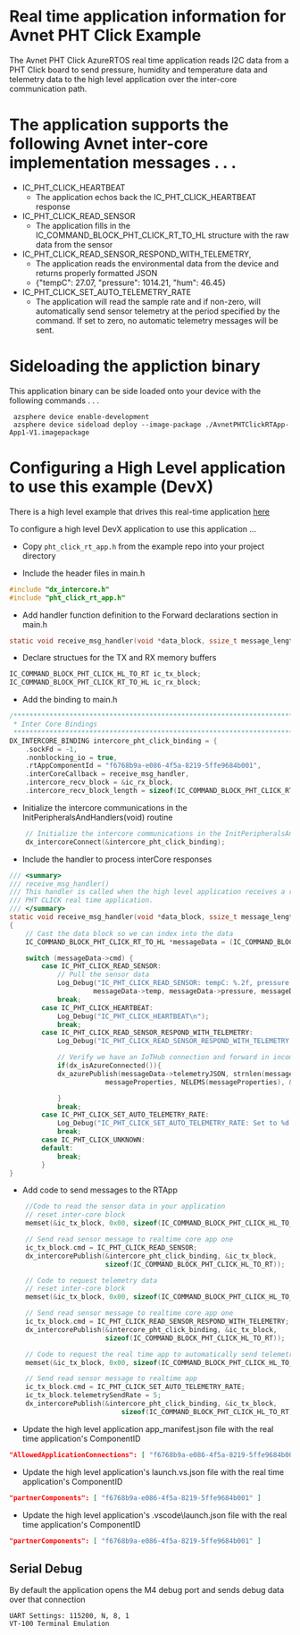 # Real time application information for Avnet PHT Click Example

The Avnet PHT Click AzureRTOS real time application reads I2C data from a PHT Click board to send pressure, humidity and temperature data and telemetry data to the high level application over the inter-core communication path.
 
# The application supports the following Avnet inter-core implementation messages . . .

* IC_PHT_CLICK_HEARTBEAT 
  * The application echos back the IC_PHT_CLICK_HEARTBEAT response
* IC_PHT_CLICK_READ_SENSOR
  * The application fills in the IC_COMMAND_BLOCK_PHT_CLICK_RT_TO_HL structure with the raw data from the sensor
* IC_PHT_CLICK_READ_SENSOR_RESPOND_WITH_TELEMETRY, 
  * The application reads the environmental data from the device and returns properly formatted JSON
  * {"tempC": 27.07, "pressure": 1014.21, "hum": 46.45}
* IC_PHT_CLICK_SET_AUTO_TELEMETRY_RATE
  * The application will read the sample rate and if non-zero, will automatically send sensor telemetry at the period specified by the command.  If set to zero, no automatic telemetry messages will be sent. 

# Sideloading the appliction binary

This application binary can be side loaded onto your device with the following commands . . .

     azsphere device enable-development
     azsphere device sideload deploy --image-package ./AvnetPHTClickRTApp-App1-V1.imagepackage

# Configuring a High Level application to use this example (DevX)
There is a high level example that drives this real-time application [here](https://github.com/Avnet/AzureSphereDevX.Examples)

To configure a high level DevX application to use this application ...

* Copy ```pht_click_rt_app.h``` from the example repo into your project directory

* Include the header files in main.h

```c
#include "dx_intercore.h"
#include "pht_click_rt_app.h"
```

* Add handler function definition to the Forward declarations section in main.h
```c
static void receive_msg_handler(void *data_block, ssize_t message_length);
```

* Declare structues for the TX and RX memory buffers
```c
IC_COMMAND_BLOCK_PHT_CLICK_HL_TO_RT ic_tx_block;
IC_COMMAND_BLOCK_PHT_CLICK_RT_TO_HL ic_rx_block;
```

* Add the binding to main.h
```c
/****************************************************************************************
 * Inter Core Bindings
 *****************************************************************************************/
DX_INTERCORE_BINDING intercore_pht_click_binding = {
    .sockFd = -1,
    .nonblocking_io = true,
    .rtAppComponentId = "f6768b9a-e086-4f5a-8219-5ffe9684b001",
    .interCoreCallback = receive_msg_handler,
    .intercore_recv_block = &ic_rx_block,
    .intercore_recv_block_length = sizeof(IC_COMMAND_BLOCK_PHT_CLICK_RT_TO_HL)};
```

* Initialize the intercore communications in the InitPeripheralsAndHandlers(void) routine
```c
    // Initialize the intercore communications in the InitPeripheralsAndHandlers(void) routine
    dx_intercoreConnect(&intercore_pht_click_binding);
```
* Include the handler to process interCore responses
```c
/// <summary>
/// receive_msg_handler()
/// This handler is called when the high level application receives a raw data read response from the 
/// PHT CLICK real time application.
/// </summary>
static void receive_msg_handler(void *data_block, ssize_t message_length)
{
    // Cast the data block so we can index into the data
    IC_COMMAND_BLOCK_PHT_CLICK_RT_TO_HL *messageData = (IC_COMMAND_BLOCK_PHT_CLICK_RT_TO_HL*) data_block;

    switch (messageData->cmd) {
        case IC_PHT_CLICK_READ_SENSOR:
            // Pull the sensor data 
            Log_Debug("IC_PHT_CLICK_READ_SENSOR: tempC: %.2f, pressure: %.2f, hum: %.2f\n", 
                     messageData->temp, messageData->pressure, messageData->hum);
            break;
        case IC_PHT_CLICK_HEARTBEAT:
            Log_Debug("IC_PHT_CLICK_HEARTBEAT\n");
            break;
        case IC_PHT_CLICK_READ_SENSOR_RESPOND_WITH_TELEMETRY:
            Log_Debug("IC_PHT_CLICK_READ_SENSOR_RESPOND_WITH_TELEMETRY: %s\n", messageData->telemetryJSON);

            // Verify we have an IoTHub connection and forward in incomming JSON telemetry data
            if(dx_isAzureConnected()){
            dx_azurePublish(messageData->telemetryJSON, strnlen(messageData->telemetryJSON, JSON_STRING_MAX_SIZE), 
                        messageProperties, NELEMS(messageProperties), &contentProperties);

            }
            break;
        case IC_PHT_CLICK_SET_AUTO_TELEMETRY_RATE:
            Log_Debug("IC_PHT_CLICK_SET_AUTO_TELEMETRY_RATE: Set to %d seconds\n", messageData->telemtrySendRate);
            break;
        case IC_PHT_CLICK_UNKNOWN:
        default:
            break;
        }
}
```
* Add code to send messages to the RTApp
```c
    //Code to read the sensor data in your application
    // reset inter-core block
    memset(&ic_tx_block, 0x00, sizeof(IC_COMMAND_BLOCK_PHT_CLICK_HL_TO_RT));

    // Send read sensor message to realtime core app one
    ic_tx_block.cmd = IC_PHT_CLICK_READ_SENSOR;
    dx_intercorePublish(&intercore_pht_click_binding, &ic_tx_block,
                        sizeof(IC_COMMAND_BLOCK_PHT_CLICK_HL_TO_RT));

    // Code to request telemetry data 
    // reset inter-core block
    memset(&ic_tx_block, 0x00, sizeof(IC_COMMAND_BLOCK_PHT_CLICK_HL_TO_RT));

    // Send read sensor message to realtime core app one
    ic_tx_block.cmd = IC_PHT_CLICK_READ_SENSOR_RESPOND_WITH_TELEMETRY;
    dx_intercorePublish(&intercore_pht_click_binding, &ic_tx_block,
                        sizeof(IC_COMMAND_BLOCK_PHT_CLICK_HL_TO_RT));

    // Code to request the real time app to automatically send telemetry data every 5 seconds
    memset(&ic_tx_block, 0x00, sizeof(IC_COMMAND_BLOCK_PHT_CLICK_HL_TO_RT));

    // Send read sensor message to realtime app
    ic_tx_block.cmd = IC_PHT_CLICK_SET_AUTO_TELEMETRY_RATE;
    ic_tx_block.telemetrySendRate = 5;
    dx_intercorePublish(&intercore_pht_click_binding, &ic_tx_block,
                            sizeof(IC_COMMAND_BLOCK_PHT_CLICK_HL_TO_RT));     
```
* Update the high level application app_manifest.json file with the real time application's ComponentID
 ```JSON
 "AllowedApplicationConnections": [ "f6768b9a-e086-4f5a-8219-5ffe9684b001" ]
 ```
* Update the high level application's launch.vs.json  file with the real time application's ComponentID
 ```JSON
"partnerComponents": [ "f6768b9a-e086-4f5a-8219-5ffe9684b001" ]
```
* Update the high level application's .vscode\launch.json  file with the real time application's ComponentID
 ```JSON
"partnerComponents": [ "f6768b9a-e086-4f5a-8219-5ffe9684b001" ]
 ```

## Serial Debug
By default the application opens the M4 debug port and sends debug data over that connection

    UART Settings: 115200, N, 8, 1
    VT-100 Terminal Emulation
